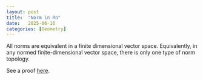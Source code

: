 ```yaml
---
layout: post
title:  "Norm in Rn"
date:   2025-06-16
categories: [Geometry]
---
```


All norms are equivalent in a finite dimensional vector space.  Equivalently, in any normed finite-dimensional vector space, 
there is only one type of norm topology. 

See a proof [here](https://math.mit.edu/~stevenj/18.335/norm-equivalence.pdf). 
